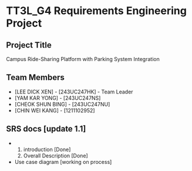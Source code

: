 # TT3L_G4 Requirements Engineering Project

## Project Title
Campus Ride-Sharing Platform with Parking System Integration

## Team Members
- [LEE DICK XEN] - [243UC247HK] - Team Leader
- [YAM KAR YONG] - [243UC247NS]
- [CHEOK SHUN BING] - [243UC247NU]
- [CHIN WEI KANG]  - [1211102952]

## SRS docs [update 1.1]
- 1. introduction [Done]
  2. Overall Description [Done]
- Use case diagram [working on process]
